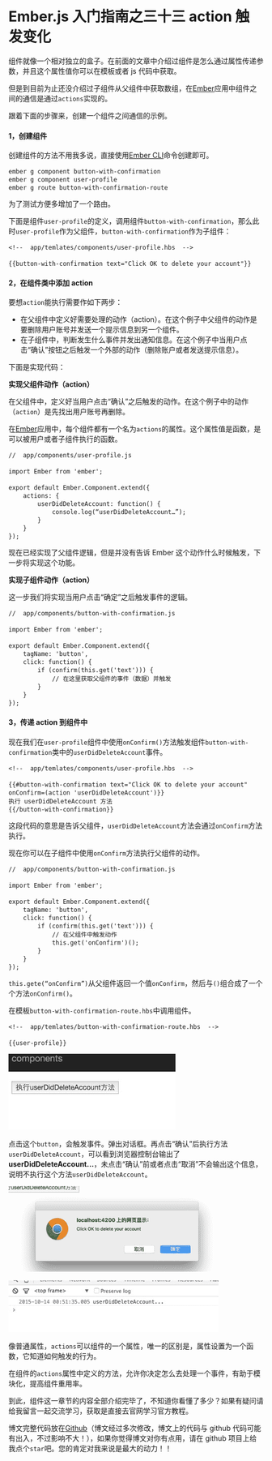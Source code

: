 # Ember.js 入门指南之三十三 action 触发变化

组件就像一个相对独立的盒子。在前面的文章中介绍过组件是怎么通过属性传递参数，并且这个属性值你可以在模板或者 js 代码中获取。

但是到目前为止还没介绍过子组件从父组件中获取数组，在[Ember](http://emberjs.com)应用中组件之间的通信是通过`actions`实现的。

跟着下面的步骤来，创建一个组件之间通信的示例。

#### 1，创建组件

创建组件的方法不用我多说，直接使用[Ember CLI](http://ember-cli.com/user-guide)命令创建即可。

```
ember g component button-with-confirmation  
ember g component user-profile  
ember g route button-with-confirmation-route 
```

为了测试方便多增加了一个路由。

下面是组件`user-profile`的定义，调用组件`button-with-confirmation`，那么此时`user-profile`作为父组件，`button-with-confirmation`作为子组件：

```
<!--  app/temlates/components/user-profile.hbs  -->

{{button-with-confirmation text="Click OK to delete your account"}} 
```

#### 2，在组件类中添加 action

要想`action`能执行需要作如下两步：

*   在父组件中定义好需要处理的动作（action）。在这个例子中父组件的动作是要删除用户账号并发送一个提示信息到另一个组件。
*   在子组件中，判断发生什么事件并发出通知信息。在这个例子中当用户点击“确认”按钮之后触发一个外部的动作（删除账户或者发送提示信息）。

下面是实现代码：

**实现父组件动作（action）**

在父组件中，定义好当用户点击“确认”之后触发的动作。在这个例子中的动作（`action`）是先找出用户账号再删除。

在[Ember](http://emberjs.com)应用中，每个组件都有一个名为`actions`的属性。这个属性值是函数，是可以被用户或者子组件执行的函数。

```
//  app/components/user-profile.js

import Ember from 'ember';

export default Ember.Component.extend({  
    actions: {
        userDidDeleteAccount: function() {
            console.log(“userDidDeleteAccount…”);
        }
    }
}); 
```

现在已经实现了父组件逻辑，但是并没有告诉 Ember 这个动作什么时候触发，下一步将实现这个功能。

**实现子组件动作（action）**

这一步我们将实现当用户点击“确定”之后触发事件的逻辑。

```
//  app/components/button-with-confirmation.js

import Ember from 'ember';

export default Ember.Component.extend({  
    tagName: 'button',
    click: function() {
        if (confirm(this.get('text'))) {
            // 在这里获取父组件的事件（数据）并触发
        }
    }
}); 
```

#### 3，传递 action 到组件中

现在我们在`user-profile`组件中使用`onConfirm()`方法触发组件`button-with-confirmation`类中的`userDidDeleteAccount`事件。

```
<!--  app/temlates/components/user-profile.hbs  -->

{{#button-with-confirmation text="Click OK to delete your account" onConfirm=(action 'userDidDeleteAccount')}}
执行 userDidDeleteAccount 方法
{{/button-with-confirmation}} 
```

这段代码的意思是告诉父组件，`userDidDeleteAccount`方法会通过`onConfirm`方法执行。

现在你可以在子组件中使用`onConfirm`方法执行父组件的动作。

```
//  app/components/button-with-confirmation.js

import Ember from 'ember';

export default Ember.Component.extend({  
    tagName: 'button',
    click: function() {
        if (confirm(this.get('text'))) {
            // 在父组件中触发动作
            this.get('onConfirm')();
        }
    }
}); 
```

`this.gete(“onConfirm”)`从父组件返回一个值`onConfirm`，然后与`()`组合成了一个个方法`onConfirm()`。

在模板`button-with-confirmation-route.hbs`中调用组件。

```
<!--  app/temlates/button-with-confirmation-route.hbs  -->

{{user-profile}} 
```

![结果](img/d66d2ec78e364c0ae04d264e7cc02965.jpg)

点击这个`button`，会触发事件。弹出对话框。再点击“确认”后执行方法`userDidDeleteAccount`，可以看到浏览器控制台输出了**userDidDeleteAccount…**，未点击“确认”前或者点击“取消”不会输出这个信息，说明不执行这个方法`userDidDeleteAccount`。

![结果截图](img/15eff608bb6780b5d3d3338c0cd2573d.jpg)

![结果截图](img/7410b0ff6448abb3e17045296491ed5a.jpg)

像普通属性，`actions`可以组件的一个属性，唯一的区别是，属性设置为一个函数，它知道如何触发的行为。

在组件的`actions`属性中定义的方法，允许你决定怎么去处理一个事件，有助于模块化，提高组件重用率。

到此，组件这一章节的内容全部介绍完毕了，不知道你看懂了多少？如果有疑问请给我留言一起交流学习，获取是直接去官网学习官方教程。

博文完整代码放在[Github](https://github.com/ubuntuvim/my_emberjs_code)（博文经过多次修改，博文上的代码与 github 代码可能有出入，不过影响不大！），如果你觉得博文对你有点用，请在 github 项目上给我点个`star`吧。您的肯定对我来说是最大的动力！！
